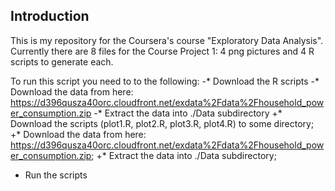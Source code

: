 ## Introduction

This is my repository for the Coursera's course "Exploratory Data Analysis". Currently there are 8 files for the Course Project 1: 4 png pictures and 4 R scripts to generate each.
  
  To run this script you need to to the following:
 -* Download the R scripts
 -* Download the data from here: https://d396qusza40orc.cloudfront.net/exdata%2Fdata%2Fhousehold_power_consumption.zip
 -* Extract the data into ./Data subdirectory
 +* Download the scripts (plot1.R, plot2.R, plot3.R, plot4.R) to some directory;
 +* Download the data from here: https://d396qusza40orc.cloudfront.net/exdata%2Fdata%2Fhousehold_power_consumption.zip;
 +* Extract the data into ./Data subdirectory;
  * Run the scripts

